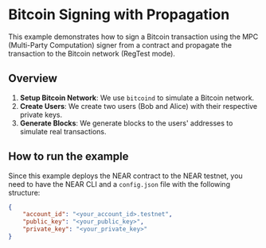 # Bitcoin Signing with Propagation

This example demonstrates how to sign a Bitcoin transaction using the MPC  (Multi-Party Computation) signer from a contract and propagate the transaction to the Bitcoin network (RegTest mode).

## Overview

1. **Setup Bitcoin Network**: We use `bitcoind` to simulate a Bitcoin network.
2. **Create Users**: We create two users (Bob and Alice) with their respective private keys.
3. **Generate Blocks**: We generate blocks to the users' addresses to simulate real transactions.

## How to run the example

Since this example deploys the NEAR contract to the NEAR testnet, you need to have the NEAR CLI and a `config.json` file with the following structure:

```json
{
    "account_id": "<your_account_id>.testnet",
    "public_key": "<your_public_key>",
    "private_key": "<your_private_key>"
}
```
